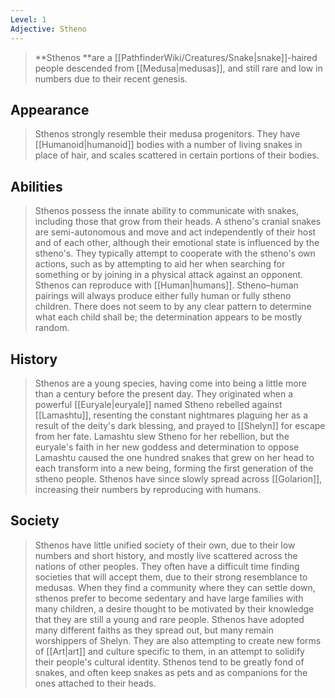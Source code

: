 ```yaml
---
Level: 1
Adjective: Stheno
---
```


> **Sthenos **are a [[PathfinderWiki/Creatures/Snake|snake]]-haired people descended from [[Medusa|medusas]], and still rare and low in numbers due to their recent genesis.



## Appearance

> Sthenos strongly resemble their medusa progenitors. They have [[Humanoid|humanoid]] bodies with a number of living snakes in place of hair, and scales scattered in certain portions of their bodies.


## Abilities

> Sthenos possess the innate ability to communicate with snakes, including those that grow from their heads. A stheno's cranial snakes are semi-autonomous and move and act independently of their host and of each other, although their emotional state is influenced by the stheno's. They typically attempt to cooperate with the stheno's own actions, such as by attempting to aid her when searching for something or by joining in a physical attack against an opponent.
> Sthenos can reproduce with [[Human|humans]]. Stheno–human pairings will always produce either fully human or fully stheno children. There does not seem to by any clear pattern to determine what each child shall be; the determination appears to be mostly random.


## History

> Sthenos are a young species, having come into being a little more than a century before the present day. They originated when a powerful [[Euryale|euryale]] named Stheno rebelled against [[Lamashtu]], resenting the constant nightmares plaguing her as a result of the deity's dark blessing, and prayed to [[Shelyn]] for escape from her fate. Lamashtu slew Stheno for her rebellion, but the euryale's faith in her new goddess and determination to oppose Lamashtu caused the one hundred snakes that grew on her head to each transform into a new being, forming the first generation of the stheno people. Sthenos have since slowly spread across [[Golarion]], increasing their numbers by reproducing with humans.


## Society

> Sthenos have little unified society of their own, due to their low numbers and short history, and mostly live scattered across the nations of other peoples. They often have a difficult time finding societies that will accept them, due to their strong resemblance to medusas. When they find a community where they can settle down, sthenos prefer to become sedentary and have large families with many children, a desire thought to be motivated by their knowledge that they are still a young and rare people.
> Sthenos have adopted many different faiths as they spread out, but many remain worshippers of Shelyn. They are also attempting to create new forms of [[Art|art]] and culture specific to them, in an attempt to solidify their people's cultural identity.
> Sthenos tend to be greatly fond of snakes, and often keep snakes as pets and as companions for the ones attached to their heads.







